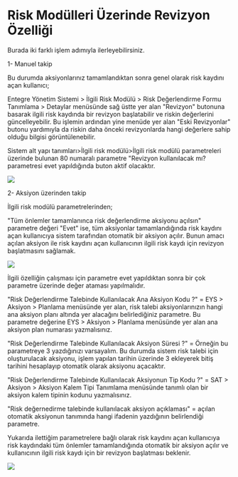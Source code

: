 # Risk Modülleri Üzerinde Revizyon Özelliği

Burada iki farklı işlem adımıyla ilerleyebilirsiniz.

1- Manuel takip

Bu durumda aksiyonlarınız tamamlandıktan sonra genel olarak risk kaydını açan kullanıcı;

Entegre Yönetim Sistemi > İlgili Risk Modülü > Risk Değerlendirme Formu Tanımlama > Detaylar  menüsünde sağ üstte yer alan "Revizyon" butonuna basarak ilgili risk kaydında bir revizyon başlatabilir ve riskin değerlerini güncelleyebilir. Bu işlemin ardından yine menüde yer alan "Eski Revizyonlar" butonu yardımıyla da riskin daha önceki revizyonlarda hangi değerlere sahip olduğu bilgisi görüntülenebilir.


Sistem alt yapı tanımları>İlgili risk modülü>İlgili risk modülü parametreleri üzerinde bulunan 80 numaralı parametre "Revizyon kullanılacak mı? parametresi evet yapıldığında buton aktif olacaktır. 


![](https://docsbimser.blob.core.windows.net/imagecontainer/Revizyon%2080%20numaralı%20parametre.png-50aa1567-ee13-41cf-95f4-31d52b4a006e.png)

2- Aksiyon üzerinden takip

İlgili risk modülü parametrelerinden;

"Tüm önlemler tamamlanınca risk değerlendirme aksiyonu açılsın" parametre değeri "Evet" ise, tüm aksiyonlar tamamlandığında risk kaydını açan kullanıcıya sistem tarafından otomatik bir aksiyon açılır. Bunun amacı açılan aksiyon ile risk kaydını açan kullanıcının ilgili risk kaydı için revizyon başlatmasını sağlamak.

![](https://docsbimser.blob.core.windows.net/imagecontainer/Tüm%20önlemler%20tamamlanınca%20Risk%20Değerlendirme%20aksiyonu%20açılsın.png-65bea22e-bd75-4a02-be29-e96e14dbe63a.png)

İlgili özelliğin çalışması için parametre evet yapıldıktan sonra bir çok parametre üzerinde değer ataması yapılmalıdır.

"Risk Değerlendirme Talebinde Kullanılacak Ana Aksiyon Kodu ?"   = EYS > Aksiyon > Planlama menüsünde yer alan, risk talebi aksiyonlarınızın hangi ana aksiyon planı altında yer alacağını belirlediğiniz parametre. Bu parametre değerine EYS > Aksiyon > Planlama menüsünde yer alan ana aksiyon plan numarası yazmalısınız.

"Risk Değerlendirme Talebinde Kullanılacak Aksiyon Süresi ?"  = Örneğin bu parametreye 3 yazdığınızı varsayalım. Bu durumda sistem risk talebi için oluşturulacak aksiyonu, işlem yapılan tarihin üzerinde 3 ekleyerek bitiş tarihini hesaplayıp otomatik olarak aksiyonu açacaktır.

"Risk Değerlendirme Talebinde Kullanılacak Aksiyonun Tip Kodu ?" = SAT > Aksiyon > Aksiyon Kalem Tipi Tanımlama menüsünde tanımlı olan bir aksiyon kalem tipinin kodunu yazmalısınız.

"Risk değernedirme talebinde kullanılacak aksiyon açıklaması"  = açılan otomatik aksiyonun tanımında hangi ifadenin yazdığının belirlendiği parametre.

Yukarıda ilettiğim parametrelere bağlı olarak risk kaydını açan kullanıcıya risk kaydındaki tüm önlemler tamamlandığında otomatik bir aksiyon açılır ve kullanıcının ilgili risk kaydı için bir revizyon başlatması beklenir.


![](https://docsbimser.blob.core.windows.net/imagecontainer/Risk%20değerlendirme%20parametreleri.png-1cc04e75-9217-415f-8ce5-2b973959fd9b.png)

